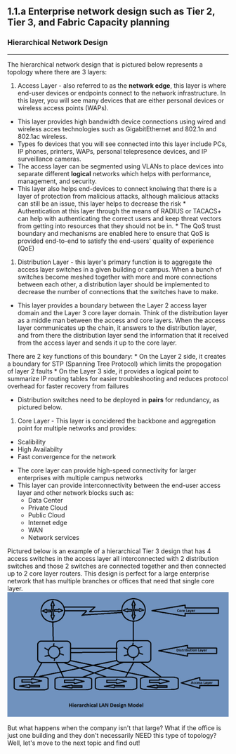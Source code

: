 ## 1.1.a Enterprise network design such as Tier 2, Tier 3, and Fabric Capacity planning

### Hierarchical Network Design
--------------------------------
The hierarchical network design that is pictured below represents a topology where there are 3 layers:

 1. Access Layer - also referred to as the **network edge**, this layer is where end-user devices or endpoints connect to the network infrastructure.  In this layer, you will see many devices that are either personal devices or wireless access points (WAPs).
   - This layer provides high bandwidth device connections using wired and wireless acces technologies such as GigabitEthernet and 802.1n and 802.1ac wireless.
   - Types fo devices that you will see connected into this layer include PCs, IP phones, printers, WAPs, personal telepresence devices, and IP surveillance cameras.
   - The access layer can be segmented using VLANs to place devices into separate different **logical** networks which helps with performance, management, and security.
   - This layer also helps end-devices to connect knoiwing that there is a layer of protection from malicious attacks, although malicious attacks can still be an issue, this layer helps to decrease the risk
    * Authentication at this layer through the means of RADIUS or TACACS+ can help with authenticating the correct users and keep threat vectors from getting into resources that they should not be in.
    * The QoS trust boundary and mechanisms are enabled here to ensure that QoS is provided end-to-end to satisfy the end-users' quality of experience (QoE)

 1. Distribution Layer - this layer's primary function is to aggregate the access layer switches in a given building or campus.  When a bunch of switches become meshed together with more and more connections between each other, a distribution layer should be implemented to decrease the number of connections that the switches have to make.
   - This layer provides a boundary between the Layer 2 access layer domain and the Layer 3 core layer domain.  Think of the distribution layer as a middle man between the access and core layers.  When the access layer communicates up the chain, it answers to the distribution layer, and from there the distribution layer send the information that it received from the access layer and sends it up to the core layer.

There are 2 key functions of this boundary:
    * On the Layer 2 side, it creates a boundary for STP (Spanning Tree Protocol) which limits the propogation of layer 2 faults
    * On the Layer 3 side, it provides a logical point to summarize IP routing tables for easier troubleshooting and reduces protocol overhead for faster recovery from failures

 - Distribution switches need to be deployed in **pairs** for redundancy, as pictured below.

 1. Core Layer - This layer is concidered the backbone and aggregation point for multiple networks and provides:
   - Scalibility
   - High Availabilty
   - Fast convergence for the network
  * The core layer can provide high-speed connectivity for larger enterprises with multiple campus networks
  * This layer can provide interconnectivity between the end-user access layer and other network blocks such as:
    - Data Center
    - Private Cloud
    - Public Cloud
    - Internet edge
    - WAN
    - Network services

Pictured below is an example of a hierarchical Tier 3 design that has 4 access switches in the access layer all interconnected with 2 distribution switches and those 2 switches are connected together and then connected up to 2 core layer routers.  This design is perfect for a large enterprise network that has multiple branches or offices that need that single core layer.
![Hierarchical LAN Design Model](Hierarchical_LAN_Design_Model.png)

But what happens when the company isn't that large?  What if the office is just one building and they don't necessarily NEED this type of topology?  Well, let's move to the next topic and find out!

